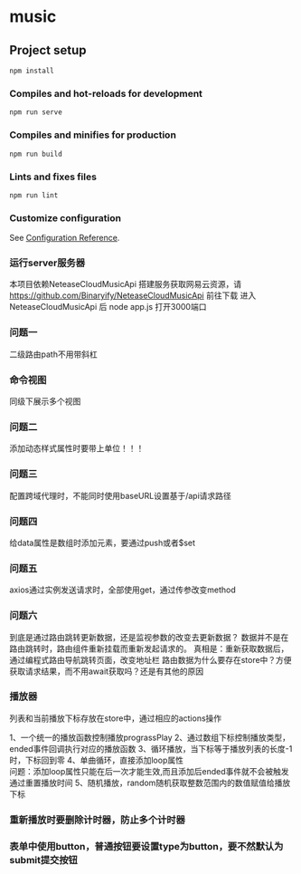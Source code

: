# music

## Project setup
```
npm install
```

### Compiles and hot-reloads for development
```
npm run serve
```

### Compiles and minifies for production
```
npm run build
```

### Lints and fixes files
```
npm run lint
```

### Customize configuration
See [Configuration Reference](https://cli.vuejs.org/config/).

### 运行server服务器
本项目依赖NeteaseCloudMusicApi 搭建服务获取网易云资源，请 https://github.com/Binaryify/NeteaseCloudMusicApi 前往下载
进入NeteaseCloudMusicApi 后 node app.js 打开3000端口

### 问题一
二级路由path不用带斜杠

### 命令视图
同级下展示多个视图

### 问题二
添加动态样式属性时要带上单位！！！

### 问题三
配置跨域代理时，不能同时使用baseURL设置基于/api请求路径

### 问题四
给data属性是数组时添加元素，要通过push或者$set

### 问题五
axios通过实例发送请求时，全部使用get，通过传参改变method

### 问题六
到底是通过路由跳转更新数据，还是监视参数的改变去更新数据？
数据并不是在路由跳转时，路由组件重新挂载而重新发起请求的。
真相是：重新获取数据后，通过编程式路由导航跳转页面，改变地址栏
路由数据为什么要存在store中？方便获取请求结果，而不用await获取吗？还是有其他的原因

### 播放器
列表和当前播放下标存放在store中，通过相应的actions操作

1、一个统一的播放函数控制播放prograssPlay
2、通过数组下标控制播放类型，ended事件回调执行对应的播放函数
3、循环播放，当下标等于播放列表的长度-1时，下标回到零
4、单曲循环，直接添加loop属性  
问题：添加loop属性只能在后一次才能生效,而且添加后ended事件就不会被触发 
通过重置播放时间
5、随机播放，random随机获取整数范围内的数值赋值给播放下标

### 重新播放时要删除计时器，防止多个计时器


### 表单中使用button，普通按钮要设置type为button，要不然默认为submit提交按钮